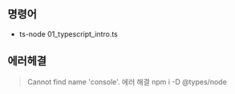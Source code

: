 ## 명령어
- ts-node 01_typescript_intro.ts

## 에러헤결
> Cannot find name 'console'. 에러 해결
npm i -D @types/node